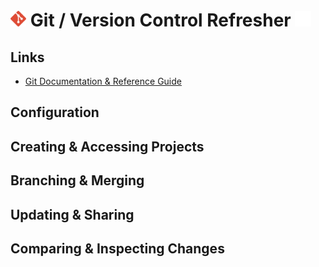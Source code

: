 # <img src="content/git.png" width=5%> Git / Version Control Refresher <img src="content/github.png" width=5%>

## Links
- [Git Documentation & Reference Guide](https://git-scm.com/docs)

## Configuration

## Creating & Accessing Projects

## Branching & Merging

## Updating & Sharing

## Comparing & Inspecting Changes